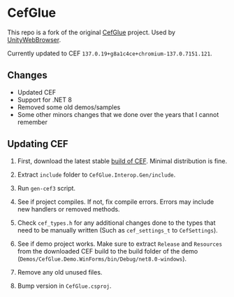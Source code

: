 # CefGlue

This repo is a fork of the original [CefGlue](https://gitlab.com/xiliumhq/chromiumembedded/cefglue) project. Used by [UnityWebBrowser](https://github.com/Voltstro-Studios/UnityWebBrowser).

Currently updated to CEF `137.0.19+g8a1c4ce+chromium-137.0.7151.121`.

## Changes

- Updated CEF
- Support for .NET 8
- Removed some old demos/samples
- Some other minors changes that we done over the years that I cannot remember

## Updating CEF

1. First, download the latest stable [build of CEF](https://cef-builds.spotifycdn.com/index.html). Minimal distribution is fine.

2. Extract `include` folder to `CefGlue.Interop.Gen/include`. 

3. Run `gen-cef3` script.

4. See if project compiles. If not, fix compile errors. Errors may include new handlers or removed methods.

5. Check `cef_types.h` for any additional changes done to the types that need to be manually written (Such as `cef_settings_t` to `CefSettings`).

6. See if demo project works. Make sure to extract `Release` and `Resources` from the downloaded CEF build to the build folder of the demo (`Demos/CefGlue.Demo.WinForms/bin/Debug/net8.0-windows`).

7. Remove any old unused files.

8. Bump version in `CefGlue.csproj`.
